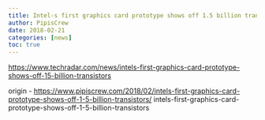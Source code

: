 ```yaml
---
title: Intel-s first graphics card prototype shows off 1.5 billion transistors
author: PipisCrew
date: 2018-02-21
categories: [news]
toc: true
---
```


https://www.techradar.com/news/intels-first-graphics-card-prototype-shows-off-15-billion-transistors

origin - https://www.pipiscrew.com/2018/02/intels-first-graphics-card-prototype-shows-off-1-5-billion-transistors/ intels-first-graphics-card-prototype-shows-off-1-5-billion-transistors